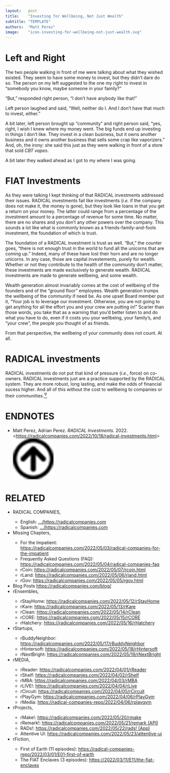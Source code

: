 ```yaml
---
layout:   post
title:    "Investing for Wellbeing, Not Just Wealth"
subtitle: "TEMPLATE"
authors:  "Matt Perez"
image:    "icon-investing-for-wellbeing-not-just-wealth.svg"
---
```


<div style="display:none;">
 <p>Investing for your own wellbeing, the wellbeing of your community, and for the bucks. In that order.</p>
</div>

<h1>Left and Right</h1>
 <p>The two people walking in front of me were talking about what they wished existed. They seem to have some money to invest, but they didn&rsquo;t dare do so. The person on my left suggested to the one my right to invest in &ldquo;somebody you know, maybe someone in your family?&rdquo;</p>
 <p>&ldquo;But,&rdquo; responded right person, &ldquo;I don&rsquo;t have anybody like that!&rdquo;</p>
 <p>Left person laughed and said, &ldquo;Well, neither do I. And I don&rsquo;t have that much to invest, either.&rdquo;</p>
 <p>A bit later, left person brought up &ldquo;community&rdquo; and right person said, &ldquo;yes, right, I wish I knew where my money went. The big funds end up investing in things I don&rsquo;t like. They invest in a clean business, but it owns another business and it owns another business that sells some crap like vaporizers.&rdquo; And, oh, the irony: she said this just as they were walking in front of a store that sold <em>CBT vapes</em>.</p>
 <p>A bit later they walked ahead as I got to my where I was going.</p>

<h1><span class="_paradigm">FIAT</span> Investments</h1>
 <p>As they were talking I kept thinking of that <span class="_paradigm">RADICAL</span> investments addressed their issues. <span class="_paradigm">RADICAL</span> investments fail like investments (<em>i.e.</em> if the company does not make it, the money is gone), but they look like loans in that you get a return on your money. The latter could range from a percentage of the investment amount to a percentage of revenue for some time. No matter, there are no shares and you don&rsquo;t any other powers over the company. This sounds a lot like what is commonly known as a friends-family-and-fools investment, the foundation of which is trust.</p>
 <p>The foundation of a <span class="_paradigm">RADICAL</span> investment is trust as well. &ldquo;But,&rdquo; the counter goes, &ldquo;there is not enough trust in the world to fund all the unicorns that are coming up.&rdquo; Indeed, many of these have lost their horn and are no longer unicorns. In any case, those are capital investements, purely for wealth. Whether or not they contribute to the health of the community don&rsquo;t matter, these investments are made exclusively to generate wealth. <span class="_paradigm">RADICAL</span> investments are made to generate wellbeing, and some wealth.</p>
 <p>Wealth generation almost invariably comes at the cost of wellbeing of the founders and of the &ldquo;ground floor&rdquo; employees. Wealth generation trumps the wellbeing of the community if need be. As one upset Board member put it, &ldquo;Your job is to leverage our investment. Otherwise, you are not going to get anything for all the effort you and your crew are putting in!&rdquo; Scarier than those words, you take that as a warning that you&rsquo;d better listen to and do what you have to do, even if it costs you your wellbeing, your family&rsquo;s, and &ldquo;your crew&rdquo;, the people you thought of as friends.</p>
 <p>From that perspective, the wellbeing of your community does not count. At all.</p>

<h1><span class="_paradigm">RADICAL</span> investments</h1>
 <p><span class="_paradigm">RADICAL</span> investments do not put that kind of pressure (<em>i.e.</em>, force) on co-owners. <span class="_paradigm">RADICAL</span> investments just are a practice supported by the <span class="_paradigm">RADICAL</span> system. They are more robust, long lasting, and make the odds of financial sucess higher. And all of this without the cost to wellbeing to companies or their communities.<a href="#en01"><sup id="bm01">&hairsp;&nabla;&hairsp;</sup></a>

<h1 class="_section">ENDNOTES</h1>
 <ul>
  <li id="en01">
   <p class="_list-item">
    Matt Perez, Adrian Perez.
    <em><span class="_paradigm">RADICAL</span> Investments.</em>
    2022.
    &lt;<a href="https://radicalcompanies.com/2022/10/18/radical-investments.html" target="_blank">https://radicalcompanies.com/2022/10/18/radical-investments.html</a>&gt;
    <a class="_uparrow" href="#bm01"><img src="/assets/img/arrow-up-icon.png"></a>
   </p>
  </li>
 </ul>

<h1 class="_section">RELATED</h1>
 <ul>
  <li>RADICAL COMPANIES,</li>
   <ul>
    <li><a>English</a>: <a href="https://radicalcompanies.com" target="_blank">&hellip;/https://radicalcompanies.com</a></li>
    <li><a>Spanish</a>: <a href="https://radicalcompanies.com" target="_blank">&hellip;/https://radicalcompanies.com</a></li>
   </ul>
  <li>Missing Chapters,</li>
   <ul>
    <li>For the Impatient: <a href="https://radicalcompanies.com/2022/05/03/radical-companies-for-the-impatient" target="_blank">https://radicalcompanies.com/2022/05/03/radical-companies-for-the-impatient</a></li>
    <li>Frequently Asked Questions (FAQ): <a href="https://radicalcompanies.com/2022/05/04/radical-companies-faq" target="_blank">https://radicalcompanies.com/2022/05/04/radical-companies-faq</a></li>
    <li>rCoin: <a href="https://radicalcompanies.com/2022/05/07/rcoin.html" target="_blank">https://radicalcompanies.com/2022/05/07/rcoin.html</a></li>
    <li>rLand: <a href="https://radicalcompanies.com/2022/05/06/rland.html" target="_blank">https://radicalcompanies.com/2022/05/06/rland.html</a></li>
    <li>rGov: <a href="https://radicalcompanies.com/2022/05/05/rgov.html" target="_blank">https://radicalcompanies.com/2022/05/05/rgov.html</a></li>
   </ul>
   <li>Blog Posts <a href="https://radicalcompanies.com/blog/" target="_blank">https://radicalcompanies.com/blog/</a></li>
   <li>rEnsembles,</li>
    <ul>
     <li> rStayHome: <a href="https://radicalcompanies.com/2022/05/12/rStayHome" target="_blank">https://radicalcompanies.com/2022/05/12/rStayHome</a></li>
     <li>     rKare: <a href="https://radicalcompanies.com/2022/05/13/rKare" target="_blank">https://radicalcompanies.com/2022/05/13/rKare</a></li>
     <li>    rClean: <a href="https://radicalcompanies.com/2022/05/14/rClean" target="_blank">https://radicalcompanies.com/2022/05/14/rClean</a></li>
     <li>     rCORE: <a href="https://radicalcompanies.com/2022/05/15/rCORE" target="_blank">https://radicalcompanies.com/2022/05/15/rCORE</a></li>
     <li>rHatchery: <a href="https://radicalcompanies.com/2022/05/16/rHatchery" target="_blank">https://radicalcompanies.com/2022/05/16/rHatchery</a></li>
    </ul>
   <li>rStartups,</li>
    <ul>
     <li>rBuddyNeighbor: <a href="https://radicalcompanies.com/2022/05/17/rBuddyNeighbor" target="_blank">https://radicalcompanies.com/2022/05/17/rBuddyNeighbor</a></li>
     <li>   rHintersoft: <a href="https://radicalcompanies.com/2022/05/18/rHintersoft" target="_blank">https://radicalcompanies.com/2022/05/18/rHintersoft</a></li> 
     <li>   rNextBright: <a href="https://radicalcompanies.com/2022/05/19/rNextBright" target="_blank">https://radicalcompanies.com/2022/05/19/rNextBright</a></li>
    </ul>
   <li>rMEDIA,</li>
    <ul>
     <li> rReader: <a href="https://radicalcompanies.com/2022/04/01/rReader" target="_blank">https://radicalcompanies.com/2022/04/01/rReader</a></li>
     <li>  rShelf: <a href="https://radicalcompanies.com/2022/04/02/rShelf" target="_blank">https://radicalcompanies.com/2022/04/02/rShelf</a></li>
     <li>    rMBA: <a href="https://radicalcompanies.com/2022/04/03/rMBA" target="_blank">https://radicalcompanies.com/2022/04/03/rMBA</a></li>
     <li>  rLIVE!: <a href="https://radicalcompanies.com/2022/04/04/rLive" target="_blank">https://radicalcompanies.com/2022/04/04/rLive</a></li>
     <li>rCircuit: <a href="https://radicalcompanies.com/2022/04/05/rCircuit" target="_blank">https://radicalcompanies.com/2022/04/05/rCircuit</a></li>
     <li>rPlayGym: <a href="https://radicalcompanies.com/2022/04/06/rPlayGym" target="_blank">https://radicalcompanies.com/2022/04/06/rPlayGym</a></li>
     <li>  rMedia: <a href="https://radical-companies-repo/2022/04/06/rplaygym" target="_blank">https://radical-companies-repo/2022/04/06/rplaygym</a></li>
    </ul>
   <li>rProjects,</li>
    <ul>
     <li>      rMake!: <a href="https://radicalcompanies.com/2022/05/20/rmake" target="_blank">https://radicalcompanies.com/2022/05/20/rmake</a></li>
     <li>    rRemark!: <a href="https://radicalcompanies.com/2022/05/21/remark" target="_blank">https://radicalcompanies.com/2022/05/21/remark (API)</a></li>
     <li>       RADs!: <a href="https://radicalcompanies.com/2022/05/22/rads!" target="_blank">https://radicalcompanies.com/2022/05/22/rads! (App)</a></li>
     <li>Attentive UI: <a href="https://radicalcompanies.com/2022/05/23/attentive-ui" target="_blank">https://radicalcompanies.com/2022/05/23/attentive-ui</a></li>
    </ul>
   <li>rFiction,</li>
    <ul>
     <li>  First of Earth (11 episodes): <a href="https://radical-companies-repo/2022/03/01/E01-first-of-earth" target="_blank">https://radical-companies-repo/2022/03/01/E01-first-of-earth</a></li>
     <li>The FIAT Enclaves (3 episodes): <a href="https://2022/03/11/E11/the-fiat-enclaves" target="_blank">https://2022/03/11/E11/the-fiat-enclaves</a></li>
    </ul>

